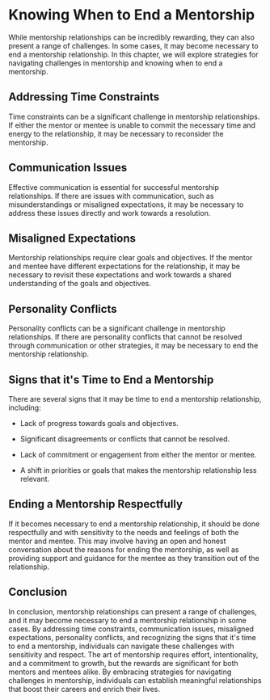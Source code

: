 Knowing When to End a Mentorship
================================================================================

While mentorship relationships can be incredibly rewarding, they can also present a range of challenges. In some cases, it may become necessary to end a mentorship relationship. In this chapter, we will explore strategies for navigating challenges in mentorship and knowing when to end a mentorship.

Addressing Time Constraints
---------------------------

Time constraints can be a significant challenge in mentorship relationships. If either the mentor or mentee is unable to commit the necessary time and energy to the relationship, it may be necessary to reconsider the mentorship.

Communication Issues
--------------------

Effective communication is essential for successful mentorship relationships. If there are issues with communication, such as misunderstandings or misaligned expectations, it may be necessary to address these issues directly and work towards a resolution.

Misaligned Expectations
-----------------------

Mentorship relationships require clear goals and objectives. If the mentor and mentee have different expectations for the relationship, it may be necessary to revisit these expectations and work towards a shared understanding of the goals and objectives.

Personality Conflicts
---------------------

Personality conflicts can be a significant challenge in mentorship relationships. If there are personality conflicts that cannot be resolved through communication or other strategies, it may be necessary to end the mentorship relationship.

Signs that it's Time to End a Mentorship
----------------------------------------

There are several signs that it may be time to end a mentorship relationship, including:

* Lack of progress towards goals and objectives.

* Significant disagreements or conflicts that cannot be resolved.

* Lack of commitment or engagement from either the mentor or mentee.

* A shift in priorities or goals that makes the mentorship relationship less relevant.

Ending a Mentorship Respectfully
--------------------------------

If it becomes necessary to end a mentorship relationship, it should be done respectfully and with sensitivity to the needs and feelings of both the mentor and mentee. This may involve having an open and honest conversation about the reasons for ending the mentorship, as well as providing support and guidance for the mentee as they transition out of the relationship.

Conclusion
----------

In conclusion, mentorship relationships can present a range of challenges, and it may become necessary to end a mentorship relationship in some cases. By addressing time constraints, communication issues, misaligned expectations, personality conflicts, and recognizing the signs that it's time to end a mentorship, individuals can navigate these challenges with sensitivity and respect. The art of mentorship requires effort, intentionality, and a commitment to growth, but the rewards are significant for both mentors and mentees alike. By embracing strategies for navigating challenges in mentorship, individuals can establish meaningful relationships that boost their careers and enrich their lives.
